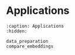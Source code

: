 # Applications

```{toctree}
:caption: Applications
:hidden:

data_preparation
compare_embeddings

```
